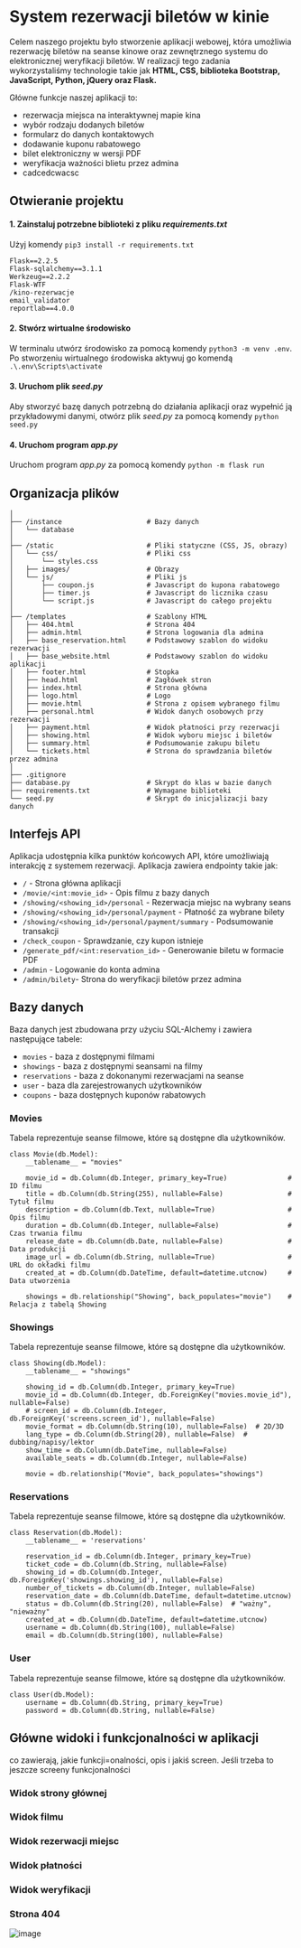 # System rezerwacji biletów w kinie

Celem naszego projektu było stworzenie aplikacji webowej, która umożliwia rezerwację biletów na seanse kinowe oraz zewnętrznego systemu do elektronicznej weryfikacji biletów. W realizacji tego zadania wykorzystaliśmy technologie takie jak **HTML, CSS, biblioteka Bootstrap, JavaScript, Python, jQuery oraz Flask.**

Główne funkcje naszej aplikacji to:
* rezerwacja miejsca na interaktywnej mapie kina
* wybór rodzaju dodanych biletów
* formularz do danych kontaktowych
* dodawanie kuponu rabatowego
* bilet elektroniczny w wersji PDF
* weryfikacja ważności blietu przez admina
* cadcedcwacsc


## Otwieranie projektu
#### 1. Zainstaluj potrzebne biblioteki z pliku *requirements.txt*
Użyj komendy `pip3 install -r requirements.txt`

    Flask==2.2.5
    Flask-sqlalchemy==3.1.1
    Werkzeug==2.2.2
    Flask-WTF
    /kino-rezerwacje
    email_validator
    reportlab==4.0.0
    

#### 2. Stwórz wirtualne środowisko
W terminalu utwórz środowisko za pomocą komendy `python3 -m venv .env`. Po stworzeniu wirtualnego środowiska aktywuj go komendą `.\.env\Scripts\activate`

#### 3. Uruchom plik *seed.py*
Aby stworzyć bazę danych potrzebną do działania aplikacji oraz wypełnić ją przykładowymi danymi, otwórz plik *seed.py* za pomocą komendy `python seed.py`

#### 4. Uruchom program *app.py*
Uruchom program *app.py* za pomocą komendy `python -m flask run`

## Organizacja plików
    │ 
    ├── /instance                     # Bazy danych
    │   └── database                  
    │ 
    ├── /static                       # Pliki statyczne (CSS, JS, obrazy)
    │   └── css/                      # Pliki css
    │       └── styles.css            
    │   ├── images/                   # Obrazy 
    │   └── js/                       # Pliki js
    │       ├── coupon.js             # Javascript do kupona rabatowego
    │       ├── timer.js              # Javascript do licznika czasu
    │       └── script.js             # Javascript do całego projektu
    │ 
    ├── /templates                    # Szablony HTML
    │   ├── 404.html                  # Strona 404
    │   ├── admin.html                # Strona logowania dla admina
    │   ├── base_reservation.html     # Podstawowy szablon do widoku rezerwacji
    │   ├── base_website.html         # Podstawowy szablon do widoku aplikacji
    │   ├── footer.html               # Stopka
    │   ├── head.html                 # Zagłówek stron
    │   ├── index.html                # Strona główna
    │   ├── logo.html                 # Logo
    │   ├── movie.html                # Strona z opisem wybranego filmu
    │   ├── personal.html             # Widok danych osobowych przy rezerwacji
    │   ├── payment.html              # Widok płatności przy rezerwacji
    │   ├── showing.html              # Widok wyboru miejsc i biletów
    │   ├── summary.html              # Podsumowanie zakupu biletu
    │   └── tickets.html              # Strona do sprawdzania biletów przez admina
    │
    ├── .gitignore             
    ├── database.py                   # Skrypt do klas w bazie danych
    ├── requirements.txt              # Wymagane biblioteki
    └── seed.py                       # Skrypt do inicjalizacji bazy danych



## Interfejs API
Aplikacja udostępnia kilka punktów końcowych API, które umożliwiają interakcję z systemem rezerwacji. Aplikacja zawiera endpointy takie jak:

* `/` - Strona główna aplikacji 
* `/movie/<int:movie_id>` - Opis filmu z bazy danych
* `/showing/<showing_id>/personal` - Rezerwacja miejsc na wybrany seans
* `/showing/<showing_id>/personal/payment` - Płatność za wybrane bilety
* `/showing/<showing_id>/personal/payment/summary` - Podsumowanie transakcji 
* `/check_coupon` - Sprawdzanie, czy kupon istnieje
* `/generate_pdf/<int:reservation_id>` - Generowanie biletu w formacie PDF
* `/admin` - Logowanie do konta admina
* `/admin/bilety`- Strona do weryfikacji biletów przez admina

## Bazy danych
Baza danych jest zbudowana przy użyciu SQL-Alchemy i zawiera następujące tabele:
* `movies` - baza z dostępnymi filmami
* `showings` - baza z dostępnymi seansami na filmy
* `reservations` - baza z dokonanymi rezerwacjami na seanse
* `user` - baza dla zarejestrowanych użytkowników
* `coupons` - baza dostępnych kuponów rabatowych

### Movies
Tabela reprezentuje seanse filmowe, które są dostępne dla użytkowników.

    class Movie(db.Model):
        __tablename__ = "movies"
        
        movie_id = db.Column(db.Integer, primary_key=True)               # ID filmu
        title = db.Column(db.String(255), nullable=False)                # Tytuł filmu
        description = db.Column(db.Text, nullable=True)                  # Opis filmu 
        duration = db.Column(db.Integer, nullable=False)                 # Czas trwania filmu
        release_date = db.Column(db.Date, nullable=False)                # Data produkcji
        image_url = db.Column(db.String, nullable=True)                  # URL do okładki filmu
        created_at = db.Column(db.DateTime, default=datetime.utcnow)     # Data utworzenia
    
        showings = db.relationship("Showing", back_populates="movie")    # Relacja z tabelą Showing

### Showings
Tabela reprezentuje seanse filmowe, które są dostępne dla użytkowników.

    class Showing(db.Model):
        __tablename__ = "showings"
    
        showing_id = db.Column(db.Integer, primary_key=True)
        movie_id = db.Column(db.Integer, db.ForeignKey("movies.movie_id"), nullable=False)
        # screen_id = db.Column(db.Integer, db.ForeignKey('screens.screen_id'), nullable=False)
        movie_format = db.Column(db.String(10), nullable=False)  # 2D/3D
        lang_type = db.Column(db.String(20), nullable=False)  # dubbing/napisy/lektor
        show_time = db.Column(db.DateTime, nullable=False)
        available_seats = db.Column(db.Integer, nullable=False)
    
        movie = db.relationship("Movie", back_populates="showings")

### Reservations
Tabela reprezentuje seanse filmowe, które są dostępne dla użytkowników.

    class Reservation(db.Model):
        __tablename__ = 'reservations'
        
        reservation_id = db.Column(db.Integer, primary_key=True)
        ticket_code = db.Column(db.String, nullable=False)
        showing_id = db.Column(db.Integer, db.ForeignKey('showings.showing_id'), nullable=False)
        number_of_tickets = db.Column(db.Integer, nullable=False)
        reservation_date = db.Column(db.DateTime, default=datetime.utcnow)
        status = db.Column(db.String(20), nullable=False)  # "ważny", "nieważny"
        created_at = db.Column(db.DateTime, default=datetime.utcnow)
        username = db.Column(db.String(100), nullable=False)
        email = db.Column(db.String(100), nullable=False)

### User
Tabela reprezentuje seanse filmowe, które są dostępne dla użytkowników.

    class User(db.Model):
        username = db.Column(db.String, primary_key=True)
        password = db.Column(db.String, nullable=False)


## Główne widoki i funkcjonalności w aplikacji
co zawierają, jakie funkcji=onalności, opis i jakiś screen. Jeśli trzeba to jeszcze screeny funkcjonalności
### Widok strony głównej

### Widok filmu

### Widok rezerwacji miejsc

### Widok płatności

### Widok weryfikacji

### Strona 404


![image](https://github.com/user-attachments/assets/c0eed2a8-6806-43d5-b0c3-48c94753ee1c)


